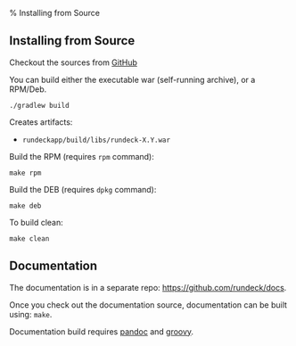%  Installing from Source

## Installing from Source

Checkout the sources from [GitHub](https://github.com/rundeck/rundeck)

You can build either the executable war (self-running archive), or a RPM/Deb.

    ./gradlew build

Creates artifacts:

* `rundeckapp/build/libs/rundeck-X.Y.war`

Build the RPM (requires `rpm` command):

    make rpm

Build the DEB (requires `dpkg` command):

    make deb

To build clean:

    make clean

## Documentation

The documentation is in a separate repo: <https://github.com/rundeck/docs>.

Once you check out the documentation source, documentation can be built using: `make`.

Documentation build requires [pandoc](https://pandoc.org/) and [groovy](http://groovy-lang.org/).
